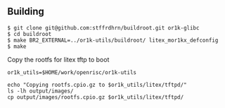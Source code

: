 ## Building

```
$ git clone git@github.com:stffrdhrn/buildroot.git or1k-glibc
$ cd buildroot
$ make BR2_EXTERNAL=../or1k-utils/buildroot/ litex_mor1kx_defconfig
$ make
```

Copy the rootfs for litex tftp to boot

```
or1k_utils=$HOME/work/openrisc/or1k-utils

echo "Copying rootfs.cpio.gz to $or1k_utils/litex/tftpd/"
ls -lh output/images/
cp output/images/rootfs.cpio.gz $or1k_utils/litex/tftpd/
```
